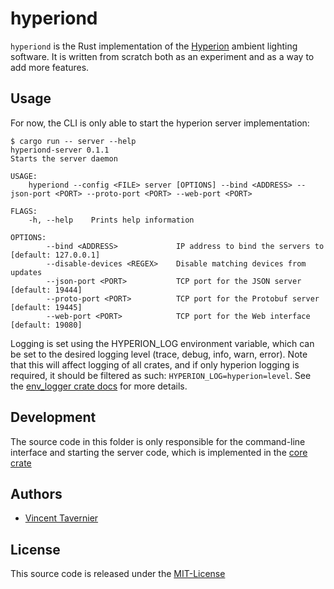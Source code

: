 # hyperiond

`hyperiond` is the Rust implementation of the
[Hyperion](https://github.com/hyperion-project/hyperion) ambient lighting software. It is
written from scratch both as an experiment and as a way to add more features.

## Usage

For now, the CLI is only able to start the hyperion server implementation:

    $ cargo run -- server --help
    hyperiond-server 0.1.1
    Starts the server daemon

    USAGE:
        hyperiond --config <FILE> server [OPTIONS] --bind <ADDRESS> --json-port <PORT> --proto-port <PORT> --web-port <PORT>

    FLAGS:
        -h, --help    Prints help information

    OPTIONS:
            --bind <ADDRESS>             IP address to bind the servers to [default: 127.0.0.1]
            --disable-devices <REGEX>    Disable matching devices from updates
            --json-port <PORT>           TCP port for the JSON server [default: 19444]
            --proto-port <PORT>          TCP port for the Protobuf server [default: 19445]
            --web-port <PORT>            TCP port for the Web interface [default: 19080]

Logging is set using the HYPERION_LOG environment variable, which can be set to the desired
logging level (trace, debug, info, warn, error). Note that this will affect logging of all
crates, and if only hyperion logging is required, it should be filtered as such:
`HYPERION_LOG=hyperion=level`. See the [env_logger crate docs](https://docs.rs/env_logger/0.6.1/env_logger/)
for more details.

## Development

The source code in this folder is only responsible for the command-line interface and starting
the server code, which is implemented in the [core crate](../hyperion)

## Authors

* [Vincent Tavernier](https://github.com/vtavernier)

## License

This source code is released under the [MIT-License](https://opensource.org/licenses/MIT)
